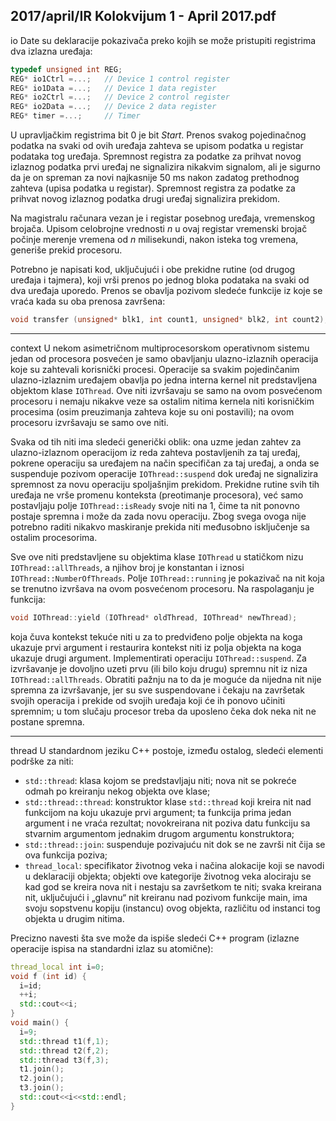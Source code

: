 2017/april/IR Kolokvijum 1 - April 2017.pdf
--------------------------------------------------------------------------------
io
Date su deklaracije pokazivača preko kojih se može pristupiti registrima dva izlazna uređaja:
```cpp
typedef unsigned int REG;
REG* io1Ctrl =...;   // Device 1 control register
REG* io1Data =...;   // Device 1 data register
REG* io2Ctrl =...;   // Device 2 control register
REG* io2Data =...;   // Device 2 data register
REG* timer =...;     // Timer
```
U upravljačkim registrima bit 0 je bit *Start*. Prenos svakog pojedinačnog podatka na svaki od
ovih uređaja zahteva se upisom podatka u registar podataka tog uređaja. Spremnost registra za
podatke za prihvat novog izlaznog podatka prvi uređaj ne signalizira nikakvim signalom, ali je
sigurno da je on spreman za novi najkasnije 50 ms nakon zadatog prethodnog zahteva (upisa
podatka u registar). Spremnost registra za podatke za prihvat novog izlaznog podatka drugi
uređaj signalizira prekidom.

Na magistralu računara vezan je i registar posebnog uređaja, vremenskog brojača. Upisom
celobrojne vrednosti *n* u ovaj registar vremenski brojač počinje merenje vremena od *n* milisekundi,
nakon isteka tog vremena, generiše prekid procesoru.

Potrebno je napisati kod, uključujući i obe prekidne rutine (od drugog uređaja i tajmera), koji
vrši prenos po jednog bloka podataka na svaki od dva uređaja uporedo. Prenos se obavlja
pozivom sledeće funkcije iz koje se vraća kada su oba prenosa završena:
```cpp
void transfer (unsigned* blk1, int count1, unsigned* blk2, int count2);
```

--------------------------------------------------------------------------------
context
U nekom asimetričnom multiprocesorskom operativnom sistemu jedan od procesora posvećen
je samo obavljanju ulazno-izlaznih operacija koje su zahtevali korisnički procesi. Operacije sa
svakim pojedinčanim ulazno-izlaznim uređajem obavlja po jedna interna kernel nit
predstavljena objektom klase `IOThread`. Ove niti izvršavaju se samo na ovom posvećenom
procesoru i nemaju nikakve veze sa ostalim nitima kernela niti korisničkim procesima (osim
preuzimanja zahteva koje su oni postavili); na ovom procesoru izvršavaju se samo ove niti.

Svaka od tih niti ima sledeći generički oblik: ona uzme jedan zahtev za ulazno-izlaznom
operacijom iz reda zahteva postavljenih za taj uređaj, pokrene operaciju sa uređajem na način
specifičan za taj uređaj, a onda se suspenduje pozivom operacije `IOThread::suspend`  dok
uređaj ne signalizira spremnost za novu operaciju spoljašnjim prekidom. Prekidne rutine svih
tih uređaja ne vrše promenu konteksta (preotimanje procesora), već samo postavljaju polje
`IOThread::isReady`  svoje niti na 1, čime ta nit ponovno postaje spremna i može da zada
novu operaciju. Zbog svega ovoga nije potrebno raditi nikakvo maskiranje prekida niti
međusobno isključenje sa ostalim procesorima.

Sve ove niti predstavljene su objektima klase `IOThread` u statičkom nizu
`IOThread::allThreads`, a njihov broj je konstantan i iznosi `IOThread::NumberOfThreads`.
Polje `IOThread::running` je pokazivač na nit koja se trenutno izvršava na ovom posvećenom
procesoru. Na raspolaganju je funkcija:
```cpp
void IOThread::yield (IOThread* oldThread, IOThread* newThread);
```
koja čuva kontekst tekuće niti u za to predviđeno polje objekta na koga ukazuje prvi argument
i restaurira kontekst niti iz polja objekta na koga ukazuje drugi argument.
Implementirati operaciju `IOThread::suspend`. Za izvršavanje je dovoljno uzeti prvu (ili bilo
koju drugu) spremnu nit iz niza `IOThread::allThreads`. Obratiti pažnju na to da je moguće
da nijedna nit nije spremna za izvršavanje, jer su sve suspendovane i čekaju na završetak
svojih operacija i prekide od svojih uređaja koji će ih ponovo učiniti spremnim; u tom slučaju
procesor treba da uposleno čeka dok neka nit ne postane spremna.

--------------------------------------------------------------------------------
thread
U standardnom jeziku C++ postoje, između ostalog, sledeći elementi podrške za niti:

- `std::thread`: klasa kojom se predstavljaju niti; nova nit se
pokreće odmah po kreiranju nekog objekta ove klase;
- `std::thread::thread`: konstruktor klase `std::thread` koji kreira nit nad funkcijom
na koju ukazuje prvi argument; ta funkcija prima jedan argument i ne vraća rezultat;
novokreirana nit poziva datu funkciju sa stvarnim argumentom jednakim drugom
argumentu konstruktora;
- `std::thread::join`: suspenduje pozivajuću nit dok se ne završi nit čija se ova
funkcija poziva;
- `thread_local`: specifikator životnog veka i načina alokacije koji se navodi u
deklaraciji objekta; objekti ove kategorije životnog veka alociraju se kad god se kreira
nova nit i nestaju sa završetkom te niti; svaka kreirana nit, uključujući i „glavnu“ nit
kreiranu nad pozivom funkcije main, ima svoju sopstvenu kopiju (instancu) ovog
objekta, različitu od instanci tog objekta u drugim nitima.

Precizno navesti šta sve može da ispiše sledeći C++ program (izlazne operacije ispisa na
standardni izlaz su atomične):
```cpp
thread_local int i=0;
void f (int id) {
  i=id;
  ++i;
  std::cout<<i;
}
void main() {
  i=9;
  std::thread t1(f,1);
  std::thread t2(f,2);
  std::thread t3(f,3);
  t1.join();
  t2.join();
  t3.join();
  std::cout<<i<<std::endl;
}
```
